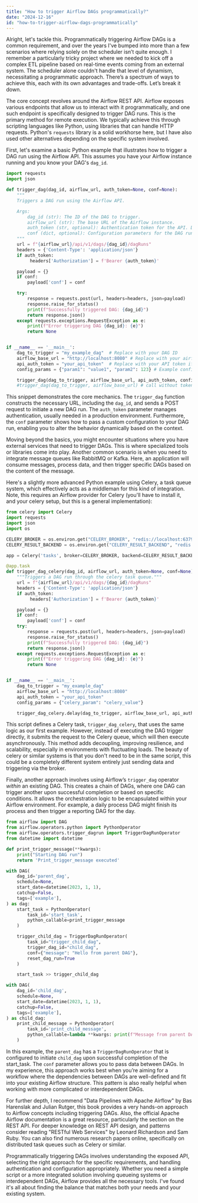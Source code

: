 ```yaml
---
title: "How to trigger Airflow DAGs programmatically?"
date: "2024-12-16"
id: "how-to-trigger-airflow-dags-programmatically"
---
```


Alright, let's tackle this. Programmatically triggering Airflow DAGs is a common requirement, and over the years I've bumped into more than a few scenarios where relying solely on the scheduler isn’t quite enough. I remember a particularly tricky project where we needed to kick off a complex ETL pipeline based on real-time events coming from an external system. The scheduler alone couldn't handle that level of dynamism, necessitating a programmatic approach. There’s a spectrum of ways to achieve this, each with its own advantages and trade-offs. Let’s break it down.

The core concept revolves around the Airflow REST API. Airflow exposes various endpoints that allow us to interact with it programmatically, and one such endpoint is specifically designed to trigger DAG runs. This is the primary method for remote execution. We typically achieve this through scripting languages like Python, using libraries that can handle HTTP requests. Python's `requests` library is a solid workhorse here, but I have also used other alternatives depending on the specific system involved.

First, let's examine a basic Python example that illustrates how to trigger a DAG run using the Airflow API. This assumes you have your Airflow instance running and you know your DAG's `dag_id`.

```python
import requests
import json

def trigger_dag(dag_id, airflow_url, auth_token=None, conf=None):
    """
    Triggers a DAG run using the Airflow API.

    Args:
        dag_id (str): The ID of the DAG to trigger.
        airflow_url (str): The base URL of the Airflow instance.
        auth_token (str, optional): Authentication token for the API. Defaults to None.
        conf (dict, optional): Configuration parameters for the DAG run. Defaults to None.
    """
    url = f"{airflow_url}/api/v1/dags/{dag_id}/dagRuns"
    headers = {'Content-Type': 'application/json'}
    if auth_token:
         headers['Authorization'] = f'Bearer {auth_token}'

    payload = {}
    if conf:
        payload['conf'] = conf

    try:
        response = requests.post(url, headers=headers, json=payload)
        response.raise_for_status()
        print(f"Successfully triggered DAG: {dag_id}")
        return response.json()
    except requests.exceptions.RequestException as e:
        print(f"Error triggering DAG {dag_id}: {e}")
        return None


if __name__ == '__main__':
    dag_to_trigger = "my_example_dag"  # Replace with your DAG ID
    airflow_base_url = "http://localhost:8080" # Replace with your airflow url
    api_auth_token = "your_api_token"  # Replace with your API token if auth is enabled
    config_params = {"param1": "value1", "param2": 123} # Example config parameters

    trigger_dag(dag_to_trigger, airflow_base_url, api_auth_token, config_params)
    #trigger_dag(dag_to_trigger, airflow_base_url) # call without token and config
```

This snippet demonstrates the core mechanics. The `trigger_dag` function constructs the necessary URL, including the `dag_id`, and sends a POST request to initiate a new DAG run. The `auth_token` parameter manages authentication, usually needed in a production environment. Furthermore, the `conf` parameter shows how to pass a custom configuration to your DAG run, enabling you to alter the behavior dynamically based on the context.

Moving beyond the basics, you might encounter situations where you have external services that need to trigger DAGs. This is where specialized tools or libraries come into play. Another common scenario is when you need to integrate message queues like RabbitMQ or Kafka. Here, an application will consume messages, process data, and then trigger specific DAGs based on the content of the message.

Here's a slightly more advanced Python example using Celery, a task queue system, which effectively acts as a middleman for this kind of integration. Note, this requires an Airflow provider for Celery (you'll have to install it, and your celery setup, but this is a general implementation):

```python
from celery import Celery
import requests
import json
import os

CELERY_BROKER = os.environ.get("CELERY_BROKER", "redis://localhost:6379/0") #Set your broker
CELERY_RESULT_BACKEND = os.environ.get("CELERY_RESULT_BACKEND", "redis://localhost:6379/0") #Set your result backend

app = Celery('tasks', broker=CELERY_BROKER, backend=CELERY_RESULT_BACKEND)

@app.task
def trigger_dag_celery(dag_id, airflow_url, auth_token=None, conf=None):
    """Triggers a DAG run through the celery task queue."""
    url = f"{airflow_url}/api/v1/dags/{dag_id}/dagRuns"
    headers = {'Content-Type': 'application/json'}
    if auth_token:
         headers['Authorization'] = f'Bearer {auth_token}'

    payload = {}
    if conf:
        payload['conf'] = conf
    try:
        response = requests.post(url, headers=headers, json=payload)
        response.raise_for_status()
        print(f"Successfully triggered DAG: {dag_id}")
        return response.json()
    except requests.exceptions.RequestException as e:
        print(f"Error triggering DAG {dag_id}: {e}")
        return None


if __name__ == '__main__':
    dag_to_trigger = "my_example_dag"
    airflow_base_url = "http://localhost:8080"
    api_auth_token = "your_api_token"
    config_params = {"celery_param": "celery_value"}

    trigger_dag_celery.delay(dag_to_trigger, airflow_base_url, api_auth_token, config_params)

```

This script defines a Celery task, `trigger_dag_celery`, that uses the same logic as our first example. However, instead of executing the DAG trigger directly, it submits the request to the Celery queue, which will then execute asynchronously. This method adds decoupling, improving resilience, and scalability, especially in environments with fluctuating loads. The beauty of celery or similar systems is that you don't need to be in the same script, this could be a completely different system entirely just sending data and triggering via the broker.

Finally, another approach involves using Airflow’s `trigger_dag` operator *within* an existing DAG. This creates a chain of DAGs, where one DAG can trigger another upon successful completion or based on specific conditions. It allows the orchestration logic to be encapsulated within your Airflow environment. For example, a daily process DAG might finish its process and then trigger a reporting DAG for the day.

```python
from airflow import DAG
from airflow.operators.python import PythonOperator
from airflow.operators.trigger_dagrun import TriggerDagRunOperator
from datetime import datetime

def print_trigger_message(**kwargs):
    print("Starting DAG run")
    return 'Print_trigger_message executed'

with DAG(
    dag_id='parent_dag',
    schedule=None,
    start_date=datetime(2023, 1, 1),
    catchup=False,
    tags=['example'],
) as dag:
    start_task = PythonOperator(
        task_id='start_task',
        python_callable=print_trigger_message
    )

    trigger_child_dag = TriggerDagRunOperator(
        task_id="trigger_child_dag",
        trigger_dag_id="child_dag",
        conf={"message": "Hello from parent DAG"},
        reset_dag_run=True
    )

    start_task >> trigger_child_dag

with DAG(
    dag_id='child_dag',
    schedule=None,
    start_date=datetime(2023, 1, 1),
    catchup=False,
    tags=['example'],
) as child_dag:
    print_child_message = PythonOperator(
        task_id='print_child_message',
        python_callable=lambda **kwargs: print(f"Message from parent DAG: {kwargs['dag_run'].conf.get('message', 'No message provided')}")
    )
```

In this example, the `parent_dag` has a `TriggerDagRunOperator` that is configured to initiate `child_dag` upon successful completion of the start_task. The `conf` parameter allows you to pass data between DAGs. In my experience, this approach works best when you’re aiming for a workflow where the dependencies between DAGs are well-defined and fit into your existing Airflow structure. This pattern is also really helpful when working with more complicated or interdependent DAGs.

For further depth, I recommend "Data Pipelines with Apache Airflow" by Bas Harenslak and Julian Rutger, this book provides a very hands-on approach to Airflow concepts including triggering DAGs. Also, the official Apache Airflow documentation is a great resource, particularly the section on the REST API. For deeper knowledge on REST API design, and patterns consider reading "RESTful Web Services" by Leonard Richardson and Sam Ruby. You can also find numerous research papers online, specifically on distributed task queues such as Celery or similar.

Programmatically triggering DAGs involves understanding the exposed API, selecting the right approach for the specific requirements, and handling authentication and configuration appropriately. Whether you need a simple script or a more integrated solution involving queueing systems or interdependent DAGs, Airflow provides all the necessary tools. I've found it's all about finding the balance that matches both your needs and your existing system.
